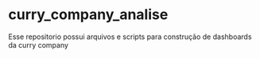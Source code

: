 # curry_company_analise
Esse repositorio possui arquivos e scripts para construção de dashboards da curry company
